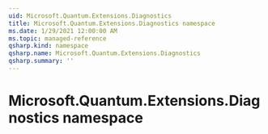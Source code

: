 ```yaml
---
uid: Microsoft.Quantum.Extensions.Diagnostics
title: Microsoft.Quantum.Extensions.Diagnostics namespace
ms.date: 1/29/2021 12:00:00 AM
ms.topic: managed-reference
qsharp.kind: namespace
qsharp.name: Microsoft.Quantum.Extensions.Diagnostics
qsharp.summary: ''
---
```


# Microsoft.Quantum.Extensions.Diagnostics namespace



